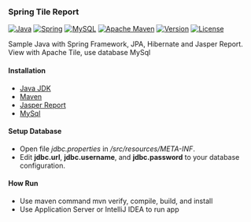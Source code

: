 ### Spring Tile Report

[![Java](https://img.shields.io/badge/java-1.7-red.svg)](http://www.oracle.com/technetwork/java/javase/downloads/index.html)
[![Spring](https://img.shields.io/badge/spring-4.0.5-yellow.svg)](https://spring.io/)
[![MySQL](https://img.shields.io/badge/mysql-5.1.26-orange.svg)](https://www.mysql.com/)
[![Apache Maven](https://img.shields.io/badge/maven-3.0-blue.svg)](https://maven.apache.org/docs/3.0/release-notes.html)
[![Version](https://img.shields.io/badge/version-1.0-00CED1.svg)](https://github.com/dynastymasra/SpringTileReport)
[![License](https://img.shields.io/badge/license-MIT-44897a.svg)](https://github.com/dynastymasra/SpringTileReport/blob/master/LICENSE)

Sample Java with Spring Framework, JPA, Hibernate and Jasper Report. View with Apache Tile,
use database MySql

#### Installation
* [Java JDK](http://www.oracle.com/technetwork/java/javase/downloads/index.html)
* [Maven](https://maven.apache.org/)
* [Jasper Report](http://jaspersoft.com/)
* [MySql](https://www.mysql.com/)

#### Setup Database
* Open file *jdbc.properties* in */src/resources/META-INF*.
* Edit __jdbc.url__, __jdbc.username__, and __jdbc.password__ to your database configuration.

#### How Run
* Use maven command mvn verify, compile, build, and install
* Use Application Server or IntelliJ IDEA to run app
